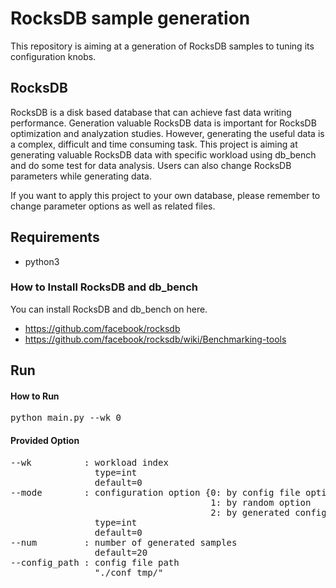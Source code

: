 # RocksDB sample generation
This repository is aiming at a generation of RocksDB samples to tuning its configuration knobs.

## RocksDB
RocksDB is a disk based database that can achieve fast data writing performance. 
Generation valuable RocksDB data is important for RocksDB optimization and analyzation studies. 
However, generating the useful data is a complex, difficult and time consuming task. 
This project is aiming at generating valuable RocksDB data with specific workload using db_bench and do some test for data analysis.
Users can also change RocksDB parameters while generating data.

If you want to apply this project to your own database, please remember to change parameter options as well as related files. 

## Requirements
- python3
### How to Install RocksDB and db_bench
You can install RocksDB and db_bench on here.
- https://github.com/facebook/rocksdb
- https://github.com/facebook/rocksdb/wiki/Benchmarking-tools

## Run
#### How to Run
<pre>
python main.py --wk 0
</pre>

#### Provided Option
<pre>
--wk          : workload index 
                type=int
                default=0
--mode        : configuration option {0: by config file option
                                      1: by random option
                                      2: by generated config option}
                type=int
                default=0
--num         : number of generated samples
                default=20
--config_path : config file path
                "./conf_tmp/"
</pre>
